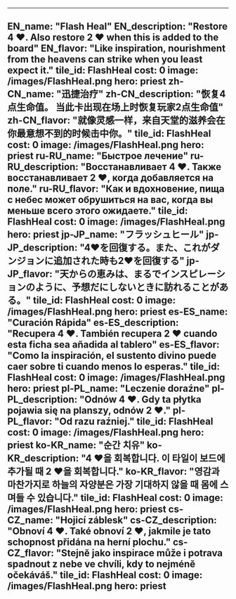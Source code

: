 ---

EN_name: "Flash Heal"
EN_description: "Restore 4 ❤️. Also restore 2 ❤️ when this is added to the board"
EN_flavor: "Like inspiration, nourishment from the heavens can strike when you least expect it."
tile_id: FlashHeal
cost: 0
image: /images/FlashHeal.png
hero: priest
zh-CN_name: "迅捷治疗"
zh-CN_description: "恢复4点生命值。 当此卡出现在场上时恢复玩家2点生命值"
zh-CN_flavor: "就像灵感一样，来自天堂的滋养会在你最意想不到的时候击中你。"
tile_id: FlashHeal
cost: 0
image: /images/FlashHeal.png
hero: priest
ru-RU_name: "Быстрое лечение"
ru-RU_description: "Восстанавливает 4 ❤️. Также восстанавливает 2 ❤️, когда добавляется на поле."
ru-RU_flavor: "Как и вдохновение, пища с небес может обрушиться на вас, когда вы меньше всего этого ожидаете."
tile_id: FlashHeal
cost: 0
image: /images/FlashHeal.png
hero: priest
jp-JP_name: "フラッシュヒール"
jp-JP_description: "4❤️を回復する。また、これがダンジョンに追加された時も2❤️を回復する"
jp-JP_flavor: "天からの恵みは、まるでインスピレーションのように、予想だにしないときに訪れることがある。"
tile_id: FlashHeal
cost: 0
image: /images/FlashHeal.png
hero: priest
es-ES_name: "Curación Rápida"
es-ES_description: "Recupera 4 ❤️. También recupera 2 ❤️ cuando esta ficha sea añadida al tablero"
es-ES_flavor: "Como la inspiración, el sustento divino puede caer sobre ti cuando menos lo esperas."
tile_id: FlashHeal
cost: 0
image: /images/FlashHeal.png
hero: priest
pl-PL_name: "Leczenie doraźne"
pl-PL_description: "Odnów 4 ❤️. Gdy ta płytka pojawia się na planszy, odnów 2 ❤️."
pl-PL_flavor: "Od razu raźniej."
tile_id: FlashHeal
cost: 0
image: /images/FlashHeal.png
hero: priest
ko-KR_name: "순간 치유"
ko-KR_description: "4 ❤️을 회복합니다. 이 타일이 보드에 추가될 때 2 ❤️을 회복합니다."
ko-KR_flavor: "영감과 마찬가지로 하늘의 자양분은 가장 기대하지 않을 때 몸에 스며들 수 있습니다."
tile_id: FlashHeal
cost: 0
image: /images/FlashHeal.png
hero: priest
cs-CZ_name: "Hojicí záblesk"
cs-CZ_description: "Obnoví 4 ❤️. Také obnoví 2 ❤️, jakmile je tato schopnost přidána na herní plochu."
cs-CZ_flavor: "Stejně jako inspirace může i potrava spadnout z nebe ve chvíli, kdy to nejméně očekáváš."
tile_id: FlashHeal
cost: 0
image: /images/FlashHeal.png
hero: priest
---